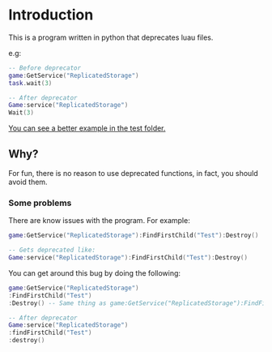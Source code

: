 # Introduction

This is a program written in python that deprecates luau files.

e.g:

```lua
-- Before deprecator
game:GetService("ReplicatedStorage")
task.wait(3)

-- After deprecator
Game:service("ReplicatedStorage")
Wait(3)
```

[You can see a better example in the test folder.](https://github.com/gigtih/FileDeprecator/tree/main/test)

## Why?

For fun, there is no reason to use deprecated functions, in fact, you should avoid them.

### Some problems

There are know issues with the program. For example:

```lua
game:GetService("ReplicatedStorage"):FindFirstChild("Test"):Destroy()

-- Gets deprecated like:
Game:service("ReplicatedStorage"):FindFirstChild("Test"):Destroy()
```

You can get around this bug by doing the following:

```lua
game:GetService("ReplicatedStorage")
:FindFirstChild("Test")
:Destroy() -- Same thing as game:GetService("ReplicatedStorage"):FindFirstChild("Test"):Destroy() but with new lines

-- After deprecator
Game:service("ReplicatedStorage")
:findFirstChild("Test")
:destroy()
```
